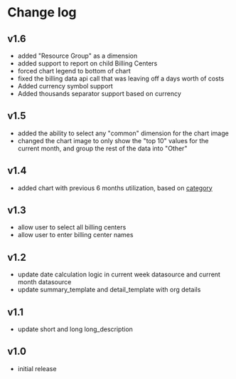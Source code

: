 # Change log

v1.6
----
- added "Resource Group" as a dimension
- added support to report on child Billing Centers
- forced chart legend to bottom of chart
- fixed the billing data api call that was leaving off a days worth of costs
- Added currency symbol support
- Added thousands separator support based on currency

v1.5
----
- added the ability to select any "common" dimension for the chart image
- changed the chart image to only show the "top 10" values for the current month, and group the rest of the data into "Other"

v1.4
----
- added chart with previous 6 months utilization, based on [category](https://docs.rightscale.com/optima/reference/rightscale_dimensions.html#category)

v1.3
----
- allow user to select all billing centers
- allow user to enter billing center names

v1.2
----
- update date calculation logic in current week datasource and current month datasource
- update summary_template and detail_template with org details

v1.1
----
- update short and long long_description

v1.0
-----
- initial release
